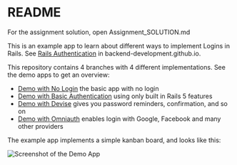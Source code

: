 # README

For the assignment solution, open Assignment_SOLUTION.md

This is an example app to learn about different ways to implement
Logins in Rails.  See [Rails Authentication](https://backend-development.github.io/rails_authentication.html)
in backend-development.github.io.

This repository contains 4 branches with 4 different implementations.
See the demo apps to get an overview:

* [Demo with No Login](https://kanban-1.herokuapp.com/) the basic app with no login
* [Demo with Basic Authentication](https://kanban-2.herokuapp.com/) using only built in Rails 5 features
* [Demo with Devise](https://kanban-3.herokuapp.com/) gives you password reminders, confirmation, and so on
* [Demo with Omniauth](https://kanban-4.herokuapp.com/) enables login with Google, Facebook and many other providers


The example app implements a simple kanban board, and looks like this:

![Screenshot of the Demo App](https://backend-development.github.io/images/screenshot-kanban.png)
